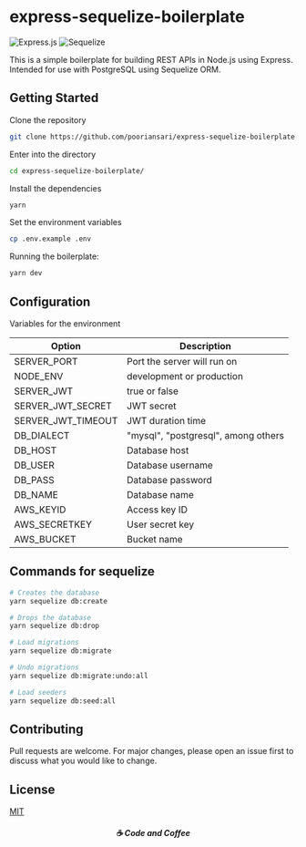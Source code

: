 # express-sequelize-boilerplate

![Express.js](https://img.shields.io/badge/express.js-%23404d59.svg?style=for-the-badge&logo=express&logoColor=%2361DAFB)
![Sequelize](https://img.shields.io/badge/Sequelize-52B0E7?style=for-the-badge&logo=Sequelize&logoColor=white)

This is a simple boilerplate for building REST APIs in Node.js using Express. Intended for use with PostgreSQL using Sequelize ORM.


## Getting Started

Clone the repository

```bash
git clone https://github.com/pooriansari/express-sequelize-boilerplate.git
```

Enter into the directory
```bash
cd express-sequelize-boilerplate/
```

Install the dependencies
```bash
yarn
```

Set the environment variables
```bash
cp .env.example .env
```

Running the boilerplate:
```bash
yarn dev
```

## Configuration

Variables for the environment

| Option | Description |
| ------ | ------ |
| SERVER_PORT | Port the server will run on |
| NODE_ENV | development or production |
| SERVER_JWT | true or false |
| SERVER_JWT_SECRET | JWT secret |
| SERVER_JWT_TIMEOUT | JWT duration time |
| DB_DIALECT | "mysql", "postgresql", among others |
| DB_HOST | Database host |
| DB_USER | Database username |
| DB_PASS | Database password |
| DB_NAME | Database name |
| AWS_KEYID | Access key ID |
| AWS_SECRETKEY | User secret key |
| AWS_BUCKET | Bucket name |

## Commands for sequelize 
```bash
# Creates the database
yarn sequelize db:create 

# Drops the database
yarn sequelize db:drop 

# Load migrations
yarn sequelize db:migrate 

# Undo migrations
yarn sequelize db:migrate:undo:all 

# Load seeders
yarn sequelize db:seed:all
```

## Contributing
Pull requests are welcome. For major changes, please open an issue first to discuss what you would like to change.

## License
[MIT](https://choosealicense.com/licenses/mit/)



<h5 align="center">
  ☕ Code and Coffee
</h5>
